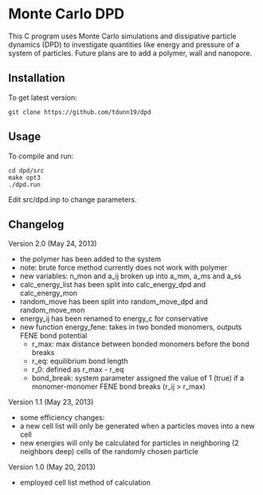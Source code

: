 Monte Carlo DPD
===============

This C program uses Monte Carlo simulations and dissipative particle dynamics (DPD) to investigate quantities like energy and pressure of a system of particles. Future plans are to add a polymer, wall and nanopore.

Installation
------------

To get latest version:

	git clone https://github.com/tdunn19/dpd

Usage
-----

To compile and run:

	cd dpd/src
	make opt3
	./dpd.run

Edit src/dpd.inp to change parameters.

Changelog
---------
Version 2.0 (May 24, 2013)
*	the polymer has been added to the system
*   note: brute force method currently does not work with polymer
* 	new variables: n_mon and a_ij broken up into a_mm, a_ms and a_ss
*   calc_energy_list has been split into calc_energy_dpd and calc_energy_mon
*   random_move has been split into random_move_dpd and random_move_mon
*   energy_ij has been renamed to energy_c for conservative
*   new function energy_fene: takes in two bonded monomers, outputs FENE bond potential
    *   r_max: max distance between bonded monomers before the bond breaks
    *   r_eq: equilibrium bond length
    *   r_0: defined as r_max - r_eq
    *   bond_break: system parameter assigned the value of 1 (true) if a monomer-monomer FENE bond breaks (r_ij > r_max)

Version 1.1 (May 23, 2013)
*	some efficiency changes:
*	a new cell list will only be generated when a particles moves into a new cell
*	new energies will only be calculated for particles in neighboring (2 neighbors deep) cells of the randomly chosen particle

Version 1.0 (May 20, 2013)
*	employed cell list method of calculation

